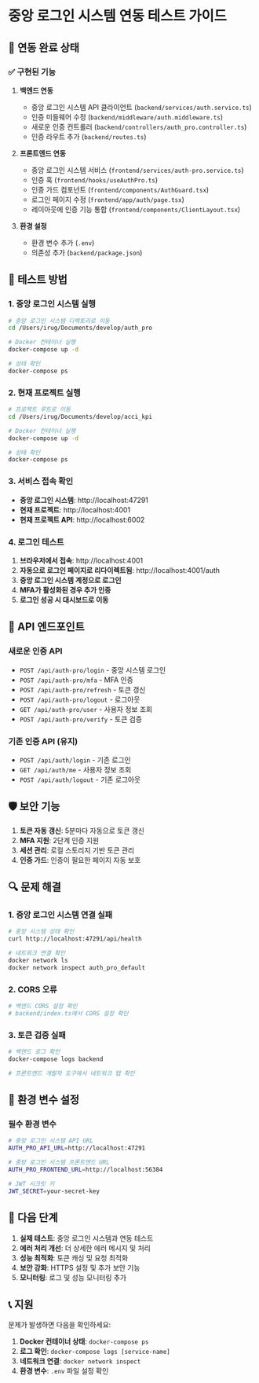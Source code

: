# 중앙 로그인 시스템 연동 테스트 가이드

## 🔐 연동 완료 상태

### ✅ 구현된 기능

1. **백엔드 연동**
   - 중앙 로그인 시스템 API 클라이언트 (`backend/services/auth.service.ts`)
   - 인증 미들웨어 수정 (`backend/middleware/auth.middleware.ts`)
   - 새로운 인증 컨트롤러 (`backend/controllers/auth_pro.controller.ts`)
   - 인증 라우트 추가 (`backend/routes.ts`)

2. **프론트엔드 연동**
   - 중앙 로그인 시스템 서비스 (`frontend/services/auth-pro.service.ts`)
   - 인증 훅 (`frontend/hooks/useAuthPro.ts`)
   - 인증 가드 컴포넌트 (`frontend/components/AuthGuard.tsx`)
   - 로그인 페이지 수정 (`frontend/app/auth/page.tsx`)
   - 레이아웃에 인증 기능 통합 (`frontend/components/ClientLayout.tsx`)

3. **환경 설정**
   - 환경 변수 추가 (`.env`)
   - 의존성 추가 (`backend/package.json`)

## 🚀 테스트 방법

### 1. 중앙 로그인 시스템 실행

```bash
# 중앙 로그인 시스템 디렉토리로 이동
cd /Users/irug/Documents/develop/auth_pro

# Docker 컨테이너 실행
docker-compose up -d

# 상태 확인
docker-compose ps
```

### 2. 현재 프로젝트 실행

```bash
# 프로젝트 루트로 이동
cd /Users/irug/Documents/develop/acci_kpi

# Docker 컨테이너 실행
docker-compose up -d

# 상태 확인
docker-compose ps
```

### 3. 서비스 접속 확인

- **중앙 로그인 시스템**: http://localhost:47291
- **현재 프로젝트**: http://localhost:4001
- **현재 프로젝트 API**: http://localhost:6002

### 4. 로그인 테스트

1. **브라우저에서 접속**: http://localhost:4001
2. **자동으로 로그인 페이지로 리다이렉트됨**: http://localhost:4001/auth
3. **중앙 로그인 시스템 계정으로 로그인**
4. **MFA가 활성화된 경우 추가 인증**
5. **로그인 성공 시 대시보드로 이동**

## 🔧 API 엔드포인트

### 새로운 인증 API

- `POST /api/auth-pro/login` - 중앙 시스템 로그인
- `POST /api/auth-pro/mfa` - MFA 인증
- `POST /api/auth-pro/refresh` - 토큰 갱신
- `POST /api/auth-pro/logout` - 로그아웃
- `GET /api/auth-pro/user` - 사용자 정보 조회
- `POST /api/auth-pro/verify` - 토큰 검증

### 기존 인증 API (유지)

- `POST /api/auth/login` - 기존 로그인
- `GET /api/auth/me` - 사용자 정보 조회
- `POST /api/auth/logout` - 기존 로그아웃

## 🛡️ 보안 기능

1. **토큰 자동 갱신**: 5분마다 자동으로 토큰 갱신
2. **MFA 지원**: 2단계 인증 지원
3. **세션 관리**: 로컬 스토리지 기반 토큰 관리
4. **인증 가드**: 인증이 필요한 페이지 자동 보호

## 🔍 문제 해결

### 1. 중앙 로그인 시스템 연결 실패

```bash
# 중앙 시스템 상태 확인
curl http://localhost:47291/api/health

# 네트워크 연결 확인
docker network ls
docker network inspect auth_pro_default
```

### 2. CORS 오류

```bash
# 백엔드 CORS 설정 확인
# backend/index.ts에서 CORS 설정 확인
```

### 3. 토큰 검증 실패

```bash
# 백엔드 로그 확인
docker-compose logs backend

# 프론트엔드 개발자 도구에서 네트워크 탭 확인
```

## 📝 환경 변수 설정

### 필수 환경 변수

```bash
# 중앙 로그인 시스템 API URL
AUTH_PRO_API_URL=http://localhost:47291

# 중앙 로그인 시스템 프론트엔드 URL
AUTH_PRO_FRONTEND_URL=http://localhost:56384

# JWT 시크릿 키
JWT_SECRET=your-secret-key
```

## 🎯 다음 단계

1. **실제 테스트**: 중앙 로그인 시스템과 연동 테스트
2. **에러 처리 개선**: 더 상세한 에러 메시지 및 처리
3. **성능 최적화**: 토큰 캐싱 및 요청 최적화
4. **보안 강화**: HTTPS 설정 및 추가 보안 기능
5. **모니터링**: 로그 및 성능 모니터링 추가

## 📞 지원

문제가 발생하면 다음을 확인하세요:

1. **Docker 컨테이너 상태**: `docker-compose ps`
2. **로그 확인**: `docker-compose logs [service-name]`
3. **네트워크 연결**: `docker network inspect`
4. **환경 변수**: `.env` 파일 설정 확인 